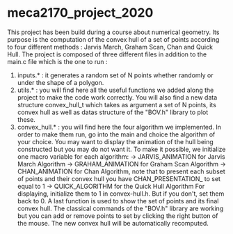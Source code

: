 # meca2170_project_2020

This project has been build during a course about numerical geometry. Its purpose is the computation of the convex hull of a set of points according to four different methods : Jarvis March, Graham Scan, Chan and Quick Hull. The project is composed of three different files in addition to the main.c file which is the one to run :

1. inputs.* : it generates a random set of N points whether randomly or under the shape of a polygon. 
2. utils.* : you will find here all the useful functions we added along the project to make the code work correctly. You will also find a new data structure convex_hull_t which takes as argument a set of N points, its convex hull as well as datas structure of the "BOV.h" library to plot these.
3. convex_hull.* : you will find here the four algorithm we implemented. In order to make them run, go into the main and choice the algorithm of your choice. You may want to display the animation of the hull being constructed but you may do not want it. To make it possible, we initialize one macro variable for each algorithm:
  → JARVIS_ANIMATION for Jarvis March Algorithm
  → GRAHAM_ANIMATION for Graham Scan Algorithm
  → CHAN_ANIMATION for Chan Algorithm, note that to present each subset of points and their convex hull you have CHAN_PRESENTATION_ to set equal to 1
  → QUICK_ALGORITHM for the Quick Hull Algorithm
For displaying, initialize them to 1 in convex-hull.h. But if you don't, set them back to 0.
A last function is used to show the set of points and its final convex hull. The classical commands of the "BOV.h" library are working but you can add or remove points to set by clicking the right button of the mouse. The new convex hull will be automatically recomputed.
